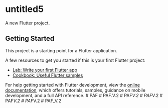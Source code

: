 # untitled5

A new Flutter project.

## Getting Started

This project is a starting point for a Flutter application.

A few resources to get you started if this is your first Flutter project:

- [Lab: Write your first Flutter app](https://docs.flutter.dev/get-started/codelab)
- [Cookbook: Useful Flutter samples](https://docs.flutter.dev/cookbook)

For help getting started with Flutter development, view the
[online documentation](https://docs.flutter.dev/), which offers tutorials,
samples, guidance on mobile development, and a full API reference.
#   P A F  
 #   P A F . V . 2  
 #   P A F _ V . 2  
 #   P A F _ V . 2  
 #   P A F _ V . 2  
 #   P A F _ V . 2  
 #   P A F _ V . 2  
 
